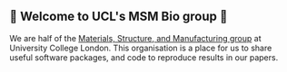 ## 🧪 Welcome to UCL's MSM Bio group 🧬 

We are half of the [Materials, Structure, and Manufacturing group](https://www.ucl.ac.uk/materials-harwell/) at University College London.
This organisation is a place for us to share useful software packages, and code to reproduce results in our papers.
